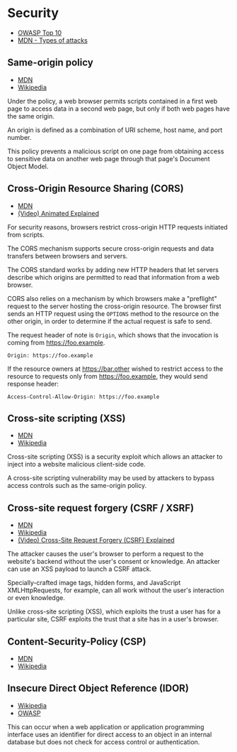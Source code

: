 # Security

- [OWASP Top 10](https://owasp.org/Top10/)
- [MDN - Types of attacks](https://developer.mozilla.org/en-US/docs/Web/Security/Types_of_attacks)

## Same-origin policy

- [MDN](https://developer.mozilla.org/en-US/docs/Web/Security/Same-origin_policy)
- [Wikipedia](https://en.wikipedia.org/wiki/Same-origin_policy)

Under the policy, a web browser permits scripts contained in a first web page to access data in a second web page, but
only if both web pages have the same origin.

An origin is defined as a combination of URI scheme, host name, and port number.

This policy prevents a malicious script on one page from obtaining access to sensitive data on another web page through
that page's Document Object Model.

## Cross-Origin Resource Sharing (CORS)

- [MDN](https://developer.mozilla.org/en-US/docs/Web/HTTP/CORS)
- [(Video) Animated Explained](https://youtu.be/Qf2V6v1pdRY)

For security reasons, browsers restrict cross-origin HTTP requests initiated from scripts.

The CORS mechanism supports secure cross-origin requests and data transfers between browsers and servers.

The CORS standard works by adding new HTTP headers that let servers describe which origins are permitted to read that
information from a web browser.

CORS also relies on a mechanism by which browsers make a "preflight" request to the server hosting the cross-origin
resource. The browser first sends an HTTP request using the `OPTIONS` method to the resource on the other origin, in
order to determine if the actual request is safe to send.

The request header of note is `Origin`, which shows that the invocation is coming from https://foo.example.

`Origin: https://foo.example`

If the resource owners at https://bar.other wished to restrict access to the resource to requests only from
https://foo.example, they would send response header:

`Access-Control-Allow-Origin: https://foo.example`

## Cross-site scripting (XSS)

- [MDN](https://developer.mozilla.org/en-US/docs/Web/Security/Types_of_attacks#cross-site_scripting_xss)
- [Wikipedia](https://en.wikipedia.org/wiki/Cross-site_scripting)

Cross-site scripting (XSS) is a security exploit which allows an attacker to inject into a website malicious client-side
code.

A cross-site scripting vulnerability may be used by attackers to bypass access controls such as the same-origin policy.

## Cross-site request forgery (CSRF / XSRF)

- [MDN](https://developer.mozilla.org/en-US/docs/Web/Security/Types_of_attacks#cross-site_request_forgery_csrf)
- [Wikipedia](https://en.wikipedia.org/wiki/Cross-site_request_forgery)
- [(Video) Cross-Site Request Forgery (CSRF) Explained](https://youtu.be/eWEgUcHPle0)

The attacker causes the user's browser to perform a request to the website's backend without the user's consent or
knowledge. An attacker can use an XSS payload to launch a CSRF attack.

Specially-crafted image tags, hidden forms, and JavaScript XMLHttpRequests, for example, can all work without the
user's interaction or even knowledge.

Unlike cross-site scripting (XSS), which exploits the trust a user has for a particular site, CSRF exploits the trust
that a site has in a user's browser.

## Content-Security-Policy (CSP)

- [MDN](https://developer.mozilla.org/en-US/docs/Web/HTTP/Headers/Content-Security-Policy)
- [Wikipedia](https://en.wikipedia.org/wiki/Content_Security_Policy)

## Insecure Direct Object Reference (IDOR)

- [Wikipedia](https://en.wikipedia.org/wiki/Insecure_direct_object_reference)
- [OWASP](https://cheatsheetseries.owasp.org/cheatsheets/Insecure_Direct_Object_Reference_Prevention_Cheat_Sheet.html)

This can occur when a web application or application programming interface uses an identifier for direct access to an object in an internal database but does not check for access control or authentication.
